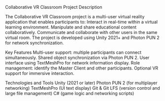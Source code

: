 Collaborative VR Classroom
Project Description

The Collaborative VR Classroom project is a multi-user virtual reality application that enables participants to:
Interact in real-time within a virtual learning environment.
Manipulate and share educational content collaboratively.
Communicate and collaborate with other users in the same virtual room.
The project is developed using Unity 2021+ and Photon PUN 2 for network synchronization.

Key Features
Multi-user support: multiple participants can connect simultaneously.
Shared object synchronization via Photon PUN 2.
User interface using TextMeshPro for network information display.
Role management: identify the Master Client and other participants.
Optional VR support for immersive interaction.

Technologies and Tools
Unity (2021 or later)
Photon PUN 2 (for multiplayer networking)
TextMeshPro (UI text display)
Git & Git LFS (version control and large file management)
C# (game logic and networking scripts)
